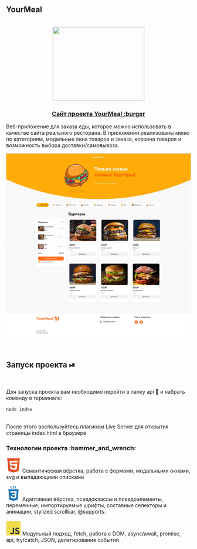 
   ## YourMeal
   
  <br/>

  <div align="center">
     <img src="https://media.giphy.com/media/67uAbocRzvxfnHFT9f/giphy.gif" width="250px" height="200px"/>
   <h3><a href="https://jones-davy.github.io/YourMeal-DeliveryService/">Сайт проекта  YourMeal :burger</a></h3>
  </div>
  
  Веб-приложение для заказа еды, которое можно использовать в качестве сайта реального ресторана. В приложении реализованы меню по категориям, модальные окна товаров и заказа, корзина товаров и возможность выбора доставки/самовывоза.
  
 



 <div align="center">
   <img src="https://github.com/Jones-Davy/YourMeal-DeliveryService/blob/main/img/screen.jpg" alt="Превью сайта"/>
   <img src="https://github.com/Jones-Davy/YourMeal-DeliveryService/blob/main/img/screen-2.jpg" alt="Превью сайта"/>  
</div>

<br/>
<br/>


  
  ## Запуск проекта ⏯

<br/>
<br/>
Для запуска проекта вам необходимо перейти в папку api 📂 и набрать команду в терминале:

```javascript
node index
```
<br/>
После этого воспользуйтесь плагином Live Server для открытия страницы index.html в браузере
<br/>

<h3>Технологии проекта :hammer_and_wrench:</h3>
<p>
  <img src="https://github.com/devicons/devicon/blob/master/icons/html5/html5-original.svg" title="HTML5" alt="HTML" width="40" height="40"/>  Семантическая вёрстка, работа с формами, модальными окнами, svg и выпадающими списками
    <br/>
    <br/>
  <img src="https://github.com/devicons/devicon/blob/master/icons/css3/css3-plain-wordmark.svg"  title="CSS3" alt="CSS" width="40" height="40"/>  Адаптивная вёрстка, псевдоклассы и псевдоэлементы, переменные, импортируемые шрифты, составные селекторы и анимации, stylized scrollbar,  @supports.
    <br/>
    <br/>
   <img src="https://github.com/devicons/devicon/blob/master/icons/javascript/javascript-original.svg" title="JavaScript" alt="JavaScript" width="40" height="40"/>   Модульный подход, fetch, работа с DOM, async/await, promise, api, try/catch, JSON, делегирование событий.
    <br/>
    <br/>
  
</p>
